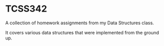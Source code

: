# TCSS342
A collection of homework assignments from my Data Structures class.

It covers various data structures that were implemented from the ground up.
